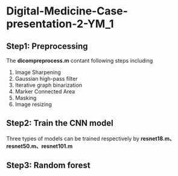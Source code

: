 # Digital-Medicine-Case-presentation-2-YM_1
## Step1: Preprocessing
The **dicompreprocess.m** contant following steps including
1. Image Sharpening
2. Gaussian high-pass filter
3. Iterative graph binarization
4. Marker Connected Area
5. Masking
6. Image resizing
## Step2: Train the CNN model
Three types of models can be trained respectively by **resnet18.m、resnet50.m、resnet101.m**
## Step3: Random forest
